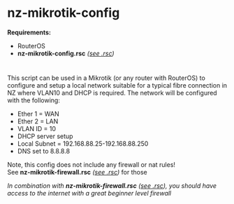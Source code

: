 # nz-mikrotik-config

**Requirements:**  
- RouterOS  
- **nz-mikrotik-config.rsc** *([see .rsc](https://github.com/IMAG0D/Toolbox/tree/main/.rsc))*
#
This script can be used in a Mikrotik (or any router with RouterOS) to configure and setup a local network suitable for a typical fibre connection in NZ where VLAN10 and DHCP is required. The network will be configured with the following:

- Ether 1 = WAN
- Ether 2 = LAN
- VLAN ID = 10
- DHCP server setup
- Local Subnet = 192.168.88.25-192.168.88.250
- DNS set to 8.8.8.8

Note, this config does not include any firewall or nat rules!  
See **nz-mikrotik-firewall.rsc** *([see .rsc](https://github.com/IMAG0D/Toolbox/tree/main/.rsc))* for those

*In combination with **nz-mikrotik-firewall.rsc** *([see .rsc](https://github.com/IMAG0D/Toolbox/tree/main/.rsc))*, you should have access to the internet with a great beginner level firewall*